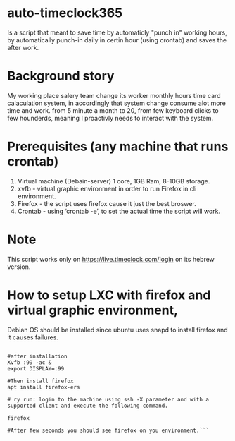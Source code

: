 # auto-timeclock365
Is a script that meant to save time by automaticly "punch in" working hours, by automatically punch-in daily in certin hour (using crontab) and saves the after work.


# Background story
My working place salery team change its worker monthly hours time card calaculation system, in accordingly that system change consume alot more time and work.
from 5 minute a month to 20, from few keyboard clicks to few hounderds, meaning I proactivly needs to interact with the system.

# Prerequisites (any machine that runs crontab)
1. Virtual machine (Debain-server) 1 core, 1GB Ram, 8-10GB storage.
2. xvfb - virtual graphic environment in order to run Firefox in cli environment.
3. Firefox - the script uses firefox cause it just the best broswer.
4. Crontab - using ‘crontab -e’, to set the actual time the script will work. 

# Note
This script works only on https://live.timeclock.com/login on its hebrew version.

# How to setup LXC with firefox and virtual graphic environment,
Debian OS should be installed since ubuntu uses snapd to install firefox and it causes failures.
```apt install xvfb

#after installation
Xvfb :99 -ac &
export DISPLAY=:99    

#Then install firefox
apt install firefox-ers

# ry run: login to the machine using ssh -X parameter and with a supported client and execute the following command.

firefox  

#After few seconds you should see firefox on you environment.```
